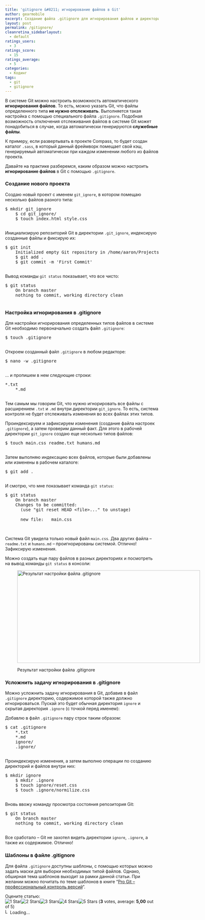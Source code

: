 ```yaml
---
title: 'gitignore &#8211; игнорирование файлов в Git'
author: gearmobile
excerpt: Cоздание файла .gitignore для игнорирования файлов и директорий в системе Git. Показаны примеры настройки файла .gitignore для игнорирования файлов и папок.
layout: post
permalink: /gitignore/
cleanretina_sidebarlayout:
  - default
ratings_users:
  - 3
ratings_score:
  - 15
ratings_average:
  - 5
categories:
  - Кодинг
tags:
  - git
  - gitignore
---
```

В системе Git можно настроить возможность автоматического **игнорирования файлов**. То есть, можно указать Git, что файлы определенного типа **не нужно отслеживать**. Выполняется такая настройка с помощью специального файла `.gitignore`. Подобная возможность отключения отслеживания файлов в системе Git может понадобиться в случае, когда автоматически генерируются **служебные файлы**.

К примеру, если развертывать в проекте Compass, то будет создан каталог `.sass`, в который данный фреймворк помещает свой кэш, генерируемый автоматически при каждом изменении любого из файлов проекта.

Давайте на практике разберемся, каким образом можно настроить **игнорирование файлов** в Git с помощью `.gitignore`.

### Создание нового проекта

Создаю новый проект с именем `git_ignore`, в котором помещаю несколько файлов разного типа:

<pre>$ mkdir git_ignore
    $ cd git_ignore/
    $ touch index.html style.css
  </pre>

Инициализирую репозиторий Git в директории `.git_ignore`, индексирую созданные файлы и фиксирую их:

<pre>$ git init
    Initialized empty Git repository in /home/aaron/Projects/git_ignore/.git/
    $ git add .
    $ git commit -m 'First Commit'
  </pre>

Вывод команды `git status` показывает, что все чисто:

<pre>$ git status
    On branch master
    nothing to commit, working directory clean
  </pre>

### Настройка игнорирования в .gitignore

Для настройки игнорирования определенных типов файлов в системе Git необходимо первоначально создать файл `.gitignore`:

<pre>$ touch .gitignore
  </pre>

Откроем созданный файл `.gitignore` в любом редакторе:

<pre>$ nano -w .gitignore
  </pre>

&#8230; и пропишем в нем следующие строки:

<pre>*.txt
    *.md
  </pre>

Тем самым мы говорим Git, что нужно игнорировать все файлы с расширением `.txt` и `.md` внутри директории `git_ignore`. То есть, система контроля не будет отслеживать изменения во всех файлах этих типов.

Проиндексируем и зафиксируем изменения (создание файла настроек `.gitignore`), а затем проверим данный факт. Для этого в рабочей директории `git_ignore` создаю еще несколько типов файлов:

<pre>$ touch main.css readme.txt humans.md
  </pre>

Затем выполняю индексацию всех файлов, которые были добавлены или изменены в рабочем каталоге:

<pre>$ git add .
  </pre>

И смотрю, что мне показывает команда `git status`:

<pre>$ git status
    On branch master
    Changes to be committed:
      (use "git reset HEAD &lt;file>..." to unstage)

      new file:   main.css

  </pre>

Система Git увидела только новый файл `main.css`. Два других файла &#8211; `readme.txt` и `humans.md` &#8211; проигнорированы системой. Отлично! Зафиксирую изменения.

Можно создать еще пару файлов в разных директориях и посмотреть на вывод команды `git status` в консоли:<figure id="attachment_1720" style="width: 600px;" class="wp-caption aligncenter">

[<img src="http://localhost:7788/third/wp-content/uploads/2014/08/gitignore-600x304.png" alt="Результат настройки файла .gitignore" width="600" height="304" class="size-medium wp-image-1720" />][1]<figcaption class="wp-caption-text">Результат настройки файла .gitignore</figcaption></figure> 

### Усложнить задачу игнорирования в .gitignore

Можно усложнить задачу игнорирования в Git, добавив в файл `.gitignore` директорию, содержимое которой также должно игнорироваться. Пускай это будет обычная директория `ignore` и скрытая директория `.ignore` (с точкой перед именем):

Добавлю в файл `.gitignore` пару строк таким образом:

<pre>$ cat .gitignore
    *.txt
    *.md
    ignore/
    .ignore/
  </pre>

Проиндексирую изменения, а затем выполню операции по созданию директорий и файлов внутри них:

<pre>$ mkdir ignore
    $ mkdir .ignore
    $ touch ignore/reset.css
    $ touch .ignore/normilize.css
  </pre>

Вновь ввожу команду просмотра состояния репозитория Git:

<pre>$ git status
    On branch master
    nothing to commit, working directory clean
  </pre>

Все сработало &#8211; Git не захотел видеть директории `ignore`, `.ignore`, а также их содержимое. Отлично!

### Шаблоны в файле .gitignore

Для файла `.gitignore` доступны шаблоны, с помощью которых можно задать маски для выборки необходимых типой файлов. Однако, обширная тема шаблонов выходит за рамки данной статьи. При желании можно почитать по теме шаблонов в книге &#8220;[Pro Git &#8211; профессиональный контроль версий][2]&#8220;.

Оцените статью:  
<span id="post-ratings-1716" class="post-ratings" data-nonce="c024202154"><img id="rating_1716_1" src="http://localhost:7788/third/wp-content/plugins/wp-postratings/images/stars_crystal/rating_on.gif" alt="1 Star" title="1 Star" onmouseover="current_rating(1716, 1, '1 Star');" onmouseout="ratings_off(5, 0, 0);" onclick="rate_post();" onkeypress="rate_post();" style="cursor: pointer; border: 0px;" /><img id="rating_1716_2" src="http://localhost:7788/third/wp-content/plugins/wp-postratings/images/stars_crystal/rating_on.gif" alt="2 Stars" title="2 Stars" onmouseover="current_rating(1716, 2, '2 Stars');" onmouseout="ratings_off(5, 0, 0);" onclick="rate_post();" onkeypress="rate_post();" style="cursor: pointer; border: 0px;" /><img id="rating_1716_3" src="http://localhost:7788/third/wp-content/plugins/wp-postratings/images/stars_crystal/rating_on.gif" alt="3 Stars" title="3 Stars" onmouseover="current_rating(1716, 3, '3 Stars');" onmouseout="ratings_off(5, 0, 0);" onclick="rate_post();" onkeypress="rate_post();" style="cursor: pointer; border: 0px;" /><img id="rating_1716_4" src="http://localhost:7788/third/wp-content/plugins/wp-postratings/images/stars_crystal/rating_on.gif" alt="4 Stars" title="4 Stars" onmouseover="current_rating(1716, 4, '4 Stars');" onmouseout="ratings_off(5, 0, 0);" onclick="rate_post();" onkeypress="rate_post();" style="cursor: pointer; border: 0px;" /><img id="rating_1716_5" src="http://localhost:7788/third/wp-content/plugins/wp-postratings/images/stars_crystal/rating_on.gif" alt="5 Stars" title="5 Stars" onmouseover="current_rating(1716, 5, '5 Stars');" onmouseout="ratings_off(5, 0, 0);" onclick="rate_post();" onkeypress="rate_post();" style="cursor: pointer; border: 0px;" /> (<strong>3</strong> votes, average: <strong>5,00</strong> out of 5)<br /><span class="post-ratings-text" id="ratings_1716_text"></span></span><span id="post-ratings-1716-loading" class="post-ratings-loading"> <img src="http://localhost:7788/third/wp-content/plugins/wp-postratings/images/loading.gif" width="16" height="16" alt="Loading..." title="Loading..." class="post-ratings-image" />Loading...</span>

 [1]: http://localhost:7788/third/wp-content/uploads/2014/08/gitignore.png
 [2]: http://git-scm.com/book/ru "Pro Git - профессиональный контроль версий"